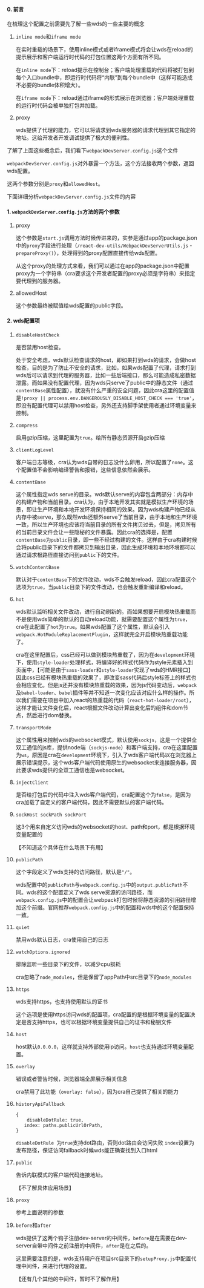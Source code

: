 #### 0. 前言

在梳理这个配置之前需要先了解一些wds的一些主要的概念

1. `inline mode`和`iframe mode`

	在实时重载的场景下，使用inline模式或者iframe模式将会让wds在reload的提示展示和客户端运行时代码的打包位置这两个方面有所不同。
	
	在`inline mode`下：reload提示在控制台；客户端处理重载的代码将被打包到每个入口bundle中，即运行时代码将“内联”到每个bundle中（这样可能造成不必要的bundle体积增大）。
	
	在`iframe mode`下：reload通过iframe的形式展示在浏览器；客户端处理重载的运行时代码会被单独打包并加载。

2. proxy

	wds提供了代理的能力，它可以将请求到wds服务器的请求代理到其它指定的地址。这给开发者开发调试提供了极大的便利性。

了解了上面这些概念后，我们看下`webpackDevServer.config.js`这个文件

`webpackDevServer.config.js`对外暴露一个方法，这个方法接收两个参数，返回wds配置。

这两个参数分别是`proxy`和`allowedHost`。

下面详细分析`webpackDevServer.config.js`文件的内容

#### 1. `webpackDevServer.config.js`方法的两个参数

1. proxy

	这个参数是`start.js`调用方法时候传进来的，实参是通过app的package.json中的`proxy`字段进行处理（`/react-dev-utils/WebpackDevServerUtils.js` - `prepareProxy()`），处理得到的proxy配置直接传给wds配置。
	
	从这个proxy的处理方式来看，我们可以通过在app的package.json中配置proxy为一个字符串（cra要求这个开发者配置的proxy必须是字符串）来指定要代理到的服务器。
	
2. allowedHost

	这个参数最终被赋值给wds配置的public字段。

#### 2. wds配置项

1. `disableHostCheck`

	是否禁用host检查。
	
	处于安全考虑，wds默认检查请求的host，即如果打到wds的请求，会做host检查，目的是为了防止不安全的请求，比如，如果wds配置了代理，请求打到wds后可以请求到代理的服务器，比如一些后端接口，那么可能造成私密数据泄露。而如果没有配置代理，因为wds只serve了public中的静态文件（通过`contentBase`属性配置），就没有什么严重的安全问题，因此cra这里的配置值是`!proxy || process.env.DANGEROUSLY_DISABLE_HOST_CHECK === 'true'`，即没有配置代理可以禁用host检查，另外还支持脚手架使用者通过环境变量来控制。
	
2. `compress`

	启用gzip压缩，这里配置为`true`。给所有静态资源开启gzip压缩

3. `clientLogLevel`

	客户端日志等级，cra认为wds自带的日志没什么卵用，所以配置了`none`。这个配置值不会影响编译警告和报错，这些信息依然会展示。

4. `contentBase`

	这个属性指定wds serve的目录。wds默认serve的内容包含两部分：内存中的构建产物和当前目录。cra认为，由于本地开发其实就是模拟生产环境的场景，即让生产环境和本地开发环境保持相同的效果。因为wds构建产物已经从内存中被serve，那么既然wds还额外serve了当前目录，由于本地和生产环境一致，所以生产环境也应该将当前目录的所有文件拷贝过去，但是，拷贝所有的当前目录文件会让一些隐秘的文件暴露。因此cra的选择是，配置`contentBase`为`public`目录，即一些不经过构建的文件。这样由于cra构建时候会将public目录下的文件都拷贝到输出目录，因此生成环境和本地环境都可以通过请求根路径直接访问到`public`下的文件。
	
5. `watchContentBase`

	默认对于`contentBase`下的文件改动，wds不会触发reload，因此cra配置这个选项为`true`，当`public`目录下的文件改动，也会触发重新编译和reload。

6. `hot`

	wds默认监听相关文件改动，进行自动刷新的。而如果想要开启模块热重载而不是使用wds简单的默认的自动reload功能，就需要配置这个属性为`true`，cra在此配置了`hot`为`true`。如果wds配置了这个属性，默认会引入`webpack.HotModuleReplacementPlugin`，这样就完全开启模块热重载功能了。
	
	cra在这里配置后，css已经可以做到模块热重载了，因为在`development`环境下，使用`style-loader`处理样式，将编译好的样式代码作为style元素插入到页面中，【可能是由于`sass-loader`和`style-loader`实现了wds的HMR接口】因此css已经有模块热重载的效果了，即改变sass代码后style标签上的样式也会相应变化。但是js还并没有模块热重载的效果，因为js代码变动后，`webpack`及`babel-loader`、`babel`插件等并不知道一次变化应该对应什么样的操作。所以我们需要在项目中加入react的热重载的代码（`react-hot-loader/root`），这样才能让文件变化后，react根据文件改动计算出变化后的组件和dom节点，然后进行dom替换。
	
7. `transportMode`

	这个属性用来控制wds的websocket模式，默认使用`sockjs`，这是一个提供全双工通信的js库，提供node端（`sockjs-node`）和客户端支持，cra在这里配置为`ws`，原因是cra在`development`环境下，引入了wds客户端代码以在浏览器上展示错误提示，这个wds客户端代码使用原生的websocket来连接服务器，因此要求wds提供的全双工通信也是websocket。
	
8. `injectClient`

	是否给打包后的代码中注入wds客户端代码，cra配置这个为`false`，是因为cra加载了自定义的客户端代码，因此不需要默认的客户端代码。

9. `sockHost sockPath sockPort`

	这3个用来自定义访问wds的websocket的host、path和port，都是根据环境变量配置的
	
	【不知道这个具体在什么场景下有用】
	
10. `publicPath`

	这个字段定义了wds支持的访问路径，默认是`"/"`。
	
	wds配置中的`publicPath`与`webpack.config.js`中的`output.publicPath`不同。wds的这个配置定义了wds serve资源的访问路径，而`webpack.config.js`中的配置会让webpack打包时候将静态资源的引用路径增加这个前缀。官网推荐`webpack.config.js`中的配置和wds中的这个配置保持一致。
	
11. `quiet`

	禁用wds默认日志，cra使用自己的日志
	
12. `watchOptions.ignored`

	排除监听一些目录下的文件，以减少cpu损耗
	
	cra忽略了`node_modules`，但是保留了appPath中src目录下的`node_modules`
	
13. `https`

	wds支持https，也支持使用默认的证书

	这个选项是使用https访问wds的配置项，cra配置的是根据环境变量的配置决定是否支持https，也可以根据环境变量提供自己的证书和秘钥文件
	
13. `host`

	host默认`0.0.0.0`，这样就支持外部使用ip访问。`host`也支持通过环境变量配置。

14. `overlay`

	错误或者警告时候，浏览器端全屏展示相关信息
	
	cra禁用了此功能（`overlay: false`），因为cra自己提供了相关的能力
	
15. `historyApiFallback`

	```
	{
		disableDotRule: true,
	   index: paths.publicUrlOrPath,
	}
	```
	
	`disableDotRule `为`true`支持dot路由，否则dot路由会访问失败
	`index`设置为发布路径，保证访问fallback时候wds能正确查找到入口html
	
16. `public`

	告诉内联模式的客户端代码连接地址。
	
	【不了解具体应用场景】

17. `proxy`

	参考上面说明的参数

18. `before`和`after`

	wds提供了这两个钩子注册dev-server的中间件，`before`是在需要在dev-server自带中间件之前注册的中间件，`after`是在之后的。
	
	这里需要注意的是，wds支持用户在项目src目录下的`setupProxy.js`中配置代理中间件，来进行代理的设置。
	
	【还有几个其他的中间件，暂时不了解作用】